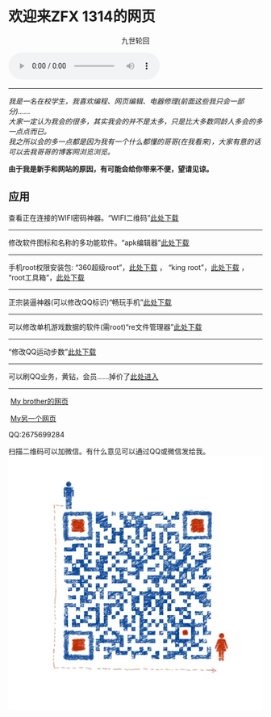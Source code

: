 # 欢迎来ZFX 1314的网页  
<center>九世轮回</center>
<p><div class="post-preview">
	<audio controls="controls" height="100" width="100">  <source src="MC九局 - 九世轮回.mp3" type="audio/mp3" />  
<embed height="100" width="100" src="MC九局 - 九世轮回.mp3" />
</audio><hr>

<i>我是一名在校学生，我喜欢编程、网页编辑、电器修理(前面这些我只会一部分)……<br>
大家一定认为我会的很多，其实我会的并不是太多，只是比大多数同龄人多会的多一点点而已。<br>
我之所以会的多一点都是因为我有一个什么都懂的哥哥(在我看来)，大家有意的话可以去我哥哥的博客网浏览浏览。</i>  
<p><b>由于我是新手和网站的原因，有可能会给你带来不便，望请见谅。</b></p>
<h2>应用</h2>
<p>查看正在连接的WIFI密码神器。“WIFI二维码”<a href="http://oloc.baidu.com/promotion/app/appCommon?pid=1355595&channel=1015593l" alt="点击跳转">此处下载</a></p><hr>
<p>修改软件图标和名称的多功能软件。“apk编辑器”<a href="https://ag.qq.com/detail?gameId=com.gmail.heagoo.apkeditor.pro&ch=001401&pkgCh=10022313" alt="点击跳转">此处下载</a></p><hr>
<p>手机root权限安装包:
“360超级root”，<a href="https://m.baidu.com/mip/c/m.cr173.com/mipx/74466.html" alt="点击跳转">此处下载</a> ，
“king root”，<a href="https://ag.qq.com/detail?gameId=com.kingroot.kinguser&ch=001401&pkgCh=10022313" alt="点击跳转">此处下载</a> ，
“root工具箱”，<a href="https://ag.qq.com/detail?gameId=cn.liangliproducts.cttunknw&pkgCh=2037cn.liangliproducts.cttunknw&ch=001411&reportObj=%7B%22from_pageId%22%3A%22v_search%22%2C%22current_id%22%3A%22cn.liangliproducts.cttunknw%22%2C%22father_id%22%3A%221%22%7D&storeRef=%7B%22containerpage_id%22%3A%22v_search%22%2C%22current_id%22%3A%22search_list%22%2C%22father_id%22%3A%22v_search%22%7D" alt="点击跳转">此处下载</a></p><hr>
<p>正宗装逼神器(可以修改QQ标识)“畅玩手机”<a href="http://m.eoemarket.com/apps/show/id/831073" alt="点击跳转">此处下载</a></p><hr>
<p>可以修改单机游戏数据的软件(需root)“re文件管理器”<a href="http://g.pconline.com.cn/dl/79630.html" alt="点击跳转">此处下载</a></p><hr>
<p>“修改QQ运动步数”<a href="https://www.coolapk.com/apk/com.qqyundongxiugaiqi" alt="点击跳转">此处下载</a></p><hr>
<p>可以刷QQ业务，黄钻，会员……掉价了<a href="http://www.3131km.com/index.htm" alt="点击跳转">此处进入</a></p><hr>


<p>  <a href="https://zfb132.github.io" title="点击跳转">My brother的网页</a></p>
<p>  <a href="https://zfx539.github.io" title="点击跳转">My另一个网页</a></p>
<p>QQ:2675699284</p>
扫描二维码可以加微信。有什么意见可以通过QQ或微信发给我。  
<img src="我爱你.jpg"/>  
<bgsound src=""loop=infinite>  
<body background="6560b506da443311.jpg">
